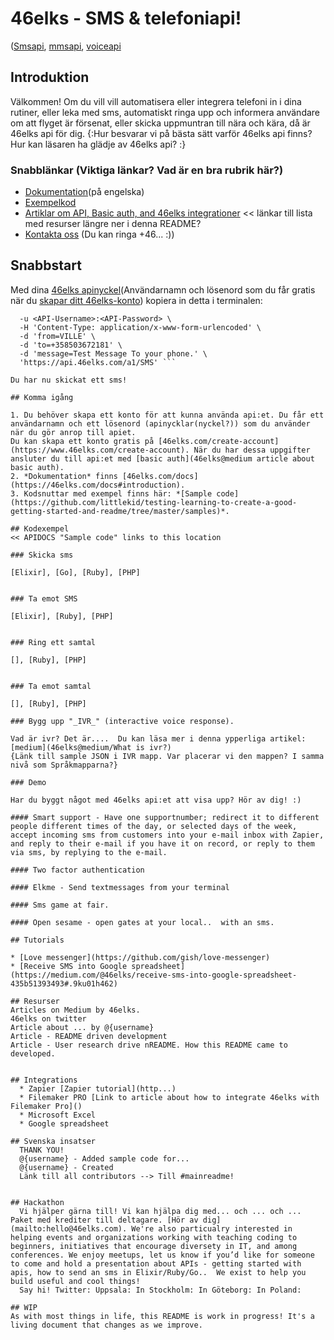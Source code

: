 # 46elks - SMS & telefoniapi!
([Smsapi](https://46elks.com), [mmsapi](https://46elks.com), [voiceapi](https://46elks.com/link-to-details-about-voice) 

## Introduktion
Välkommen! 
Om du vill vill automatisera eller integrera telefoni in i dina rutiner, eller leka med sms, automatiskt ringa upp och informera användare om att flyget är försenat, eller skicka uppmuntran till nära och kära, då är 46elks api för dig.
{:Hur besvarar vi på bästa sätt varför 46elks api finns? Hur kan läsaren ha glädje av 46elks api? :}

### Snabblänkar (Viktiga länkar? Vad är en bra rubrik här?)

  * [Dokumentation](https://www.46elks.com/api-docs#introduction)(på engelska)
  * [Exempelkod](https://github.com/littlekid/testing-learning-to-create-a-good-getting-started-and-readme/tree/master/samples)
  * [Artiklar om API, Basic auth, and 46elks integrationer](46elks@medium)  << länkar till lista med resurser längre ner i denna README?
  * [Kontakta oss](46elks.com/help#contact) (Du kan ringa +46... :))

## Snabbstart
Med dina [46elks apinyckel](dashboard..)(Användarnamn och lösenord som du får gratis när du [skapar ditt 46elks-konto]()) kopiera in detta i terminalen:
``` curl -X POST \
  -u <API-Username>:<API-Password> \
  -H 'Content-Type: application/x-www-form-urlencoded' \
  -d 'from=VILLE' \
  -d 'to=+358503672181' \
  -d 'message=Test Message To your phone.' \
  'https://api.46elks.com/a1/SMS' ``` 

Du har nu skickat ett sms!

## Komma igång

1. Du behöver skapa ett konto för att kunna använda api:et. Du får ett användarnamn och ett lösenord (apinycklar(nyckel?)) som du använder när du gör anrop till apiet.
Du kan skapa ett konto gratis på [46elks.com/create-account](https://www.46elks.com/create-account). När du har dessa uppgifter ansluter du till api:et med [basic auth](46elks@medium article about basic auth).
2. *Dokumentation* finns [46elks.com/docs](https://46elks.com/docs#introduction).
3. Kodsnuttar med exempel finns här: *[Sample code](https://github.com/littlekid/testing-learning-to-create-a-good-getting-started-and-readme/tree/master/samples)*.

## Kodexempel
<< APIDOCS "Sample code" links to this location

### Skicka sms

[Elixir], [Go], [Ruby], [PHP]

  
### Ta emot SMS

[Elixir], [Ruby], [PHP]


### Ring ett samtal

[], [Ruby], [PHP]


### Ta emot samtal

[], [Ruby], [PHP]

### Bygg upp "_IVR_" (interactive voice response).

Vad är ivr? Det är....  Du kan läsa mer i denna ypperliga artikel: [medium](46elks@medium/What is ivr?)
{Länk till sample JSON i IVR mapp. Var placerar vi den mappen? I samma nivå som Språkmapparna?}

### Demo

Har du byggt något med 46elks api:et att visa upp? Hör av dig! :)

#### Smart support - Have one supportnumber; redirect it to different people different times of the day, or selected days of the week, accept incoming sms from customers into your e-mail inbox with Zapier, and reply to their e-mail if you have it on record, or reply to them via sms, by replying to the e-mail.

#### Two factor authentication

#### Elkme - Send textmessages from your terminal

#### Sms game at fair.

#### Open sesame - open gates at your local..  with an sms.

## Tutorials

* [Love messenger](https://github.com/gish/love-messenger)
* [Receive SMS into Google spreadsheet](https://medium.com/@46elks/receive-sms-into-google-spreadsheet-435b51393493#.9ku01h462)

## Resurser
Articles on Medium by 46elks.
46elks on twitter
Article about ... by @{username}
Article - README driven development
Article - User research drive nREADME. How this README came to developed.

  
## Integrations
  * Zapier [Zapier tutorial](http...)
  * Filemaker PRO [Link to article about how to integrate 46elks with Filemaker Pro]()
  * Microsoft Excel
  * Google spreadsheet

## Svenska insatser
  THANK YOU!
  @{username} - Added sample code for...
  @{username} - Created
  Länk till all contributors --> Till #mainreadme!
  
  
## Hackathon
  Vi hjälper gärna till! Vi kan hjälpa dig med... och ... och ... Paket med krediter till deltagare. [Hör av dig](mailto:hello@46elks.com). We're also particualry interested in helping events and organizations working with teaching coding to beginners, initiatives that encourage diversety in IT, and among conferences. We enjoy meetups, let us know if you’d like for someone to come and hold a presentation about APIs - getting started with apis, how to send an sms in Elixir/Ruby/Go..  We exist to help you build useful and cool things!
  Say hi! Twitter: Uppsala: In Stockholm: In Göteborg: In Poland:

## WIP
As with most things in life, this README is work in progress! It's a living document that changes as we improve.

